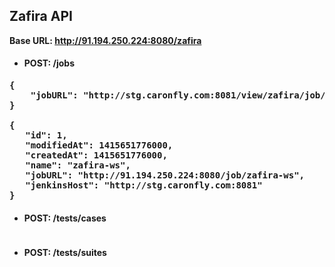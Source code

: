 ## Zafira API

<b> Base URL: http://91.194.250.224:8080/zafira <b>

* #### POST: /jobs
<pre>
{
	"jobURL": "http://stg.caronfly.com:8081/view/zafira/job/zafira-ws"
}

{
   "id": 1,
   "modifiedAt": 1415651776000,
   "createdAt": 1415651776000,
   "name": "zafira-ws",
   "jobURL": "http://91.194.250.224:8080/job/zafira-ws",
   "jenkinsHost": "http://stg.caronfly.com:8081"
}
</pre>

* #### POST: /tests/cases
<pre>
</pre>

* #### POST: /tests/suites
<pre>
</pre>


